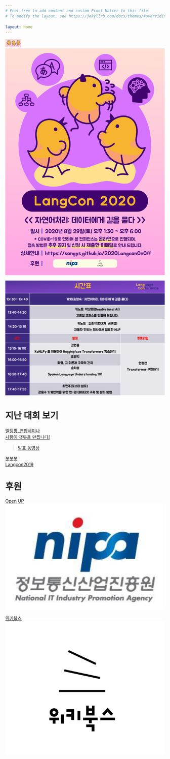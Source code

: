```yaml
---
# Feel free to add content and custom Front Matter to this file.
# To modify the layout, see https://jekyllrb.com/docs/themes/#overriding-theme-defaults

layout: home
---
```


<img src="./pic/wug.png" width="50"><BR>
<img src="./pic/poster_new.png" width="720"><BR>


      

                            
                       
<img src="./pic/schedule.png" width="1000"><BR>                           



# 지난 대회 보기          
[멜팅팡_연합세미나](https://www.onoffmix.com/event/110570)                   
[사람이 챗봇을 만듭니다!](https://www.onoffmix.com/event/124842)            
 >[발표 동영상](https://www.youtube.com/playlist?list=PLqkITFr6P-oRQu0OJCIqHuff-ubbCkWlL)                   

[봇봇봇](https://www.onoffmix.com/event/89407)          
[Langcon2019](https://songys.github.io/2019LangCon/)



# 후원                       

[Open UP](https://www.oss.kr/)            
<img src="./pic/nipa1.png" width="500"><BR>     

            
[위키북스](http://wikibook.co.kr/)  
![위키북스](./pic/wiki.png)                               

                                        


